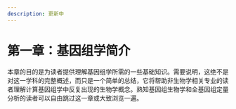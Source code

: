 ```yaml
---
description: 更新中
---
```


# 第一章：基因组学简介

本章的目的是为读者提供理解基因组学所需的一些基础知识。需要说明，这绝不是对这一学科的完整概述，而只是一个简单的总结，它将帮助非生物学相关专业的读者理解计算基因组学中反复出现的生物学概念。熟知基因组生物学和全基因组定量分析的读者可以自由跳过这一章或大致浏览一遍。

